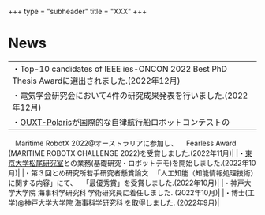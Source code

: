 +++
type = "subheader"
title = "XXX"
+++

# News
||
|:-|
|・Top-10 candidates of IEEE ies-ONCON 2022 Best PhD Thesis Awardに選出されました.(2022年12月)|
|・電気学会研究会において4件の研究成果発表を行いました.(2022年12月)|
|・[OUXT-Polaris](https://www.ouxt.jp/)が国際的な自律航行船ロボットコンテストの
　Maritime RobotX 2022@オーストラリアに参加し、
　Fearless Award (MARITIME ROBOTX CHALLENGE 2022)を受賞しました.(2022年11月)|
|・[東京大学松尾研究室](https://weblab.t.u-tokyo.ac.jp/)との業務(基礎研究・ロボットデモ)を開始しました.(2022年10月)|
|・第３回とめ研究所若手研究者懸賞論文
　「人工知能（知能情報処理技術）に関する内容」にて、
　「最優秀賞」を受賞しました.(2022年10月)|
|・神戸大学大学院 海事科学研究科 学術研究員に着任しました. (2022年10月)|
|・博士(工学)@神戸大学大学院 海事科学研究科 を取得しました. (2022年9月)|